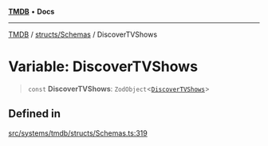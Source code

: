 [**TMDB**](../../../README.md) • **Docs**

***

[TMDB](../../../README.md) / [structs/Schemas](../README.md) / DiscoverTVShows

# Variable: DiscoverTVShows

> `const` **DiscoverTVShows**: `ZodObject`\<[`DiscoverTVShows`](../type-aliases/DiscoverTVShows.md)\>

## Defined in

[src/systems/tmdb/structs/Schemas.ts:319](https://github.com/Norviah/media-hub/blob/18a8c2edf600e1d27fc5173db1855dfb068c9a34/src/systems/tmdb/structs/Schemas.ts#L319)
